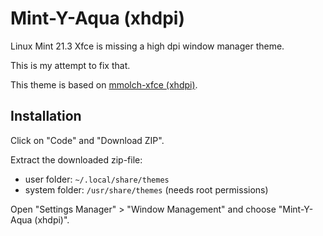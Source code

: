 # Mint-Y-Aqua (xhdpi)

Linux Mint 21.3 Xfce is missing a high dpi window manager theme.

This is my attempt to fix that.

This theme is based on [mmolch-xfce (xhdpi)](https://github.com/mmolch/mmolch-xfce).

## Installation

Click on "Code" and "Download ZIP".

Extract the downloaded zip-file:

- user folder: `~/.local/share/themes`
- system folder: `/usr/share/themes` (needs root permissions)

Open "Settings Manager" > "Window Management" and choose "Mint-Y-Aqua (xhdpi)".
